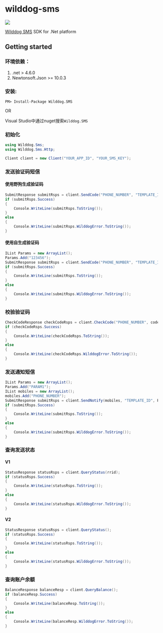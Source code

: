 # wilddog-sms

![](https://docs.wilddog.com/images/logo-d2df5d3b45.svg)

[Wilddog SMS](https://docs.wilddog.com/sms/index.html) SDK for .Net platform

## Getting started

### 环境依赖：
1. .net > 4.6.0
2. Newtonsoft.Json >= 10.0.3

### 安装:

`PM> Install-Package Wilddog.SMS`

OR

Visual Studio中通过nuget搜索`Wilddog.SMS`

### 初始化

```c#
using Wilddog.Sms;
using Wilddog.Sms.Http;

Client client = new Client("YOUR_APP_ID", "YOUR_SMS_KEY");
```

### 发送验证码短信

#### 使用野狗生成验证码
```c#
SubmitResponse submitRsps = client.SendCode("PHONE_NUMBER", "TEMPLATE_ID");
if (submitRsps.Success)
{
    Console.WriteLine(submitRsps.ToString());
}
else
{
    Console.WriteLine(submitRsps.WilddogError.ToString());
}
```

#### 使用自生成验证码
```c#
IList Params = new ArrayList();
Params.Add("123456");
SubmitResponse submitRsps = client.SendCode("PHONE_NUMBER", "TEMPLATE_ID", Params);
if (submitRsps.Success)
{
    Console.WriteLine(submitRsps.ToString());
}
else
{
    Console.WriteLine(submitRsps.WilddogError.ToString());
}
```

### 校验验证码

```c#
CheckCodeResponse checkCodeRsps = client.CheckCode("PHONE_NUMBER", code);
if (checkCodeRsps.Success)
{
    Console.WriteLine(checkCodeRsps.ToString());
}
else
{
    Console.WriteLine(checkCodeRsps.WilddogError.ToString());
}
```

### 发送通知短信

```c#
IList Params = new ArrayList();
Params.Add("PARAM1");
IList mobiles = new ArrayList();
mobiles.Add("PHONE_NUMBER");
SubmitResponse submitRsps = client.SendNotify(mobiles, "TEMPLATE_ID", Params);
if (submitRsps.Success)
{
    Console.WriteLine(submitRsps.ToString());
}
else
{
    Console.WriteLine(submitRsps.WilddogError.ToString());
}
```

### 查询发送状态

#### V1
```c#
StatusResponse statusRsps = client.QueryStatus(rrid);
if (statusRsps.Success)
{
    Console.WriteLine(statusRsps.ToString());
}
else
{
    Console.WriteLine(statusRsps.WilddogError.ToString());
}
```

#### V2
```c#
StatusResponse statusRsps = client.QueryStatus();
if (statusRsps.Success)
{
    Console.WriteLine(statusRsps.ToString());
}
else
{
    Console.WriteLine(statusRsps.WilddogError.ToString());
}
```

### 查询账户余额

```c#
BalanceResponse balanceResp = client.QueryBalance();
if (balanceResp.Success)
{
    Console.WriteLine(balanceResp.ToString());
}
else
{
    Console.WriteLine(balanceResp.WilddogError.ToString());
}
```